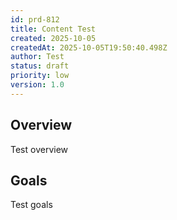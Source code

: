 ```yaml
---
id: prd-812
title: Content Test
created: 2025-10-05
createdAt: 2025-10-05T19:50:40.498Z
author: Test
status: draft
priority: low
version: 1.0
---
```


## Overview
Test overview
## Goals
Test goals